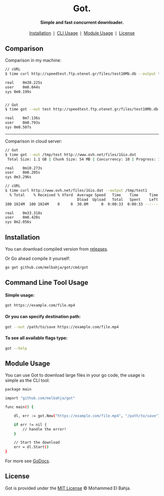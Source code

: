 <div align="center">
	<h1>Got.</h1>
    <h4 align="center">
	   Simple and fast concurrent downloader.
	</h4>
</div>

<p align="center">
    <a href="#installation">Installation</a> ❘
    <a href="#command-line-tool-usage">CLI Usage</a> ❘
    <a href="#module-usage">Module Usage</a> ❘
    <a href="#license">License</a>
</p>

## Comparison

Comparison in my machine:

```bash
// cURL
$ time curl http://speedtest.ftp.otenet.gr/files/test10Mb.db --output test

real	0m38.225s
user	0m0.044s
sys	0m0.199s


// Got
$ time got --out test http://speedtest.ftp.otenet.gr/files/test10Mb.db

real	0m7.136s
user	0m0.793s
sys	0m0.507s
```
---
Comparison in cloud server:

```bash
// Got
$ time got --out /tmp/test http://www.ovh.net/files/1Gio.dat
 Total Size: 1.1 GB | Chunk Size: 54 MB | Concurrency: 10 | Progress: 1.1 GB | Done!

real	0m10.273s
user	0m0.205s
sys	0m3.296s

// cURL
$ time curl http://www.ovh.net/files/1Gio.dat --output /tmp/test1
  % Total    % Received % Xferd  Average Speed   Time    Time     Time  Current
                                 Dload  Upload   Total   Spent    Left  Speed
100 1024M  100 1024M    0     0  30.8M      0  0:00:33  0:00:33 --:--:-- 36.4M

real	0m33.318s
user	0m0.420s
sys	0m2.056s
```

## Installation

You can download compiled version from [releases](https://github.com/melbahja/got/releases).

Or Go ahead compile it yourself:
```bash
go get github.com/melbahja/got/cmd/got
```


## Command Line Tool Usage

#### Simple usage:
```bash
got https://example.com/file.mp4
```

#### Or you can specify destination path:
```bash
got --out /path/to/save https://example.com/file.mp4
```

#### To see all available flags type:
```bash
got --help
```


## Module Usage

You can use Got to download large files in your go code, the usage is simple as the CLI tool:

```bash
package main

import "github.com/melbahja/got"

func main() {

    dl, err := got.New("https://example.com/file.mp4", "/path/to/save")

    if err != nil {
    	// handle the error!
    }

    // Start the download
    err = dl.Start()
}

```

For more see [GoDocs](https://pkg.go.dev/github.com/melbahja/got).


## License

Got is provided under the [MIT License](https://github.com/melbahja/got/blob/master/LICENSE) © Mohammed El Bahja.
